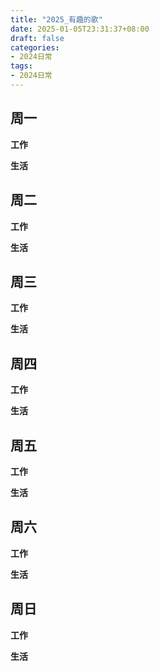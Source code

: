 ```yaml
---
title: "2025_有趣的歌"
date: 2025-01-05T23:31:37+08:00
draft: false
categories:
- 2024日常
tags:
- 2024日常
---
```



## 周一

**工作**



**生活**


## 周二

**工作**



**生活**


## 周三


**工作**



**生活**


## 周四


**工作**



**生活**


## 周五


**工作**



**生活**


## 周六


**工作**



**生活**


## 周日


**工作**



**生活**



